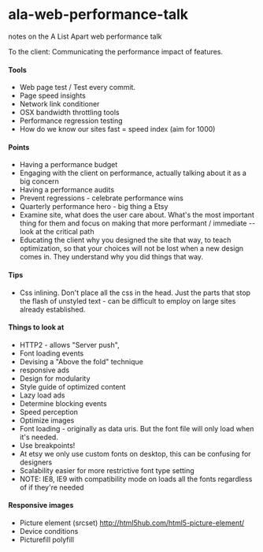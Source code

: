 # ala-web-performance-talk
notes on the A List Apart web performance talk

To the client:
Communicating the performance impact of features.

#### Tools

* Web page test / Test every commit.
* Page speed insights
* Network link conditioner
* OSX bandwidth throttling tools
* Performance regression testing
* How do we know our sites fast = speed index (aim for 1000)

#### Points
* Having a performance budget
* Engaging with the client on performance, actually talking about it as a big concern
* Having a performance audits
* Prevent regressions - celebrate performance wins
* Quarterly performance hero - big thing a Etsy
* Examine site, what does the user care about. What's the most important thing for them and focus on making that more performant / immediate -- look at the critical path
* Educating the client why you designed the site that way, to teach optimization, so that your choices will not be lost when a new design comes in. They understand why you did things that way.

#### Tips
* Css inlining. Don't place all the css in the head. Just the parts that stop the flash of unstyled text - can be difficult to employ on large sites already established.

#### Things to look at
* HTTP2 - allows "Server push", 
* Font loading events
* Devising a "Above the fold" technique
* responsive ads
* Design for modularity
* Style guide of optimized content
* Lazy load ads
* Determine blocking events
* Speed perception
* Optimize images
* Font loading - originally as data uris. But the font file will only load when it's needed.
* Use breakpoints!
* At etsy we only use custom fonts on desktop, this can be confusing for designers
* Scalability easier for more restrictive font type setting
* NOTE: IE8, IE9 with compatibility mode on loads all the fonts regardless of if they're needed

#### Responsive images
* Picture element (srcset) http://html5hub.com/html5-picture-element/
* Device conditions
* Picturefill polyfill
